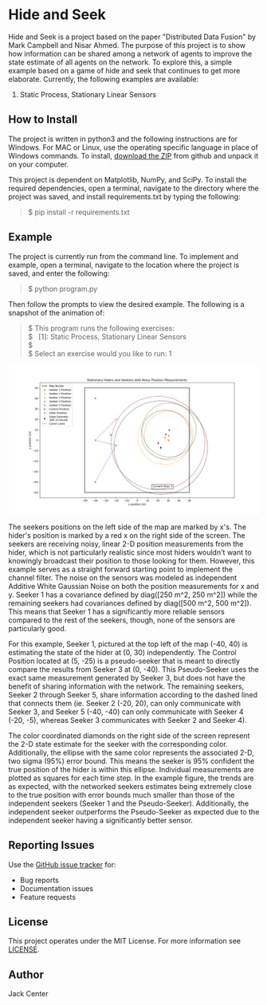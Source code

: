 # Hide and Seek
Hide and Seek is a project based on the paper "Distributed Data Fusion" by Mark Campbell and Nisar Ahmed. The purpose of
this project is to show how information can be shared among a network of agents to improve the state estimate of all 
agents on the network. To explore this, a simple example based on a game of hide and seek that continues to get more 
elaborate. Currently, the following examples are available:
1. Static Process, Stationary Linear Sensors

## How to Install
The project is written in python3 and the following instructions are for Windows. For MAC or Linux, use the operating 
specific language in place of Windows commands. To install, 
[download the ZIP](https://github.com/jackcenter/hide_and_seek/archive/master.zip) from github and unpack it on your 
computer.

This project is dependent on Matplotlib, NumPy, and SciPy. To install the required dependencies, open a terminal, 
navigate to the directory where the project was saved, and install requirements.txt by typing the following:

>$ pip install -r requirements.txt

## Example
The project is currently run from the command line. To implement and example, open a terminal, navigate to the location
where the project is saved, and enter the following:

>$ python program.py

Then follow the prompts to view the desired example. The following is a snapshot of the animation of:

>$ This program runs the following exercises: \
>$ &nbsp; [1]: Static Process, Stationary Linear Sensors \
>$ \
>$ Select an exercise would you like to run: 1 

![Example image](/images/Example2.png) 

The seekers positions on the left side of the map are marked by x's. The hider's position is marked by a red x on the
right side of the screen. The seekers are receiving noisy, linear 2-D position measurements from the hider, which is not
particularly realistic since most hiders wouldn't want to knowingly broadcast their position to those looking for them.
However, this example serves as a straight forward starting point to implement the channel filter. The noise on the 
sensors was modeled as independent Additive White Gaussian Noise on both the position measurements for x and y. Seeker 1
has a covariance defined by diag([250 m^2, 250 m^2]) while the remaining seekers had covariances defined by
diag([500 m^2, 500 m^2]). This means that Seeker 1 has a significantly more reliable sensors compared to the 
rest of the seekers, though, none of the sensors are particularly good. 

For this example, Seeker 1, pictured at the top left of the map (-40, 40) is estimating the state of the hider at 
(0, 30) independently. The Control Position located at (5, -25) is a pseudo-seeker that is meant to directly compare the
results from Seeker 3 at (0, -40). This Pseudo-Seeker uses the exact same measurement generated by Seeker 3, but does 
not have the benefit of sharing information with the network. The remaining seekers, Seeker 2 through Seeker 5, share 
information according to the dashed lined that connects them (ie. Seeker 2 (-20, 20), can only communicate with Seeker 
3, and Seeker 5 (-40, -40) can only communicate with Seeker 4 (-20, -5), whereas Seeker 3 communicates with Seeker 2 and
Seeker 4).

The color coordinated diamonds on the right side of the screen represent the 2-D state estimate for the seeker with the 
corresponding color. Additionally, the ellipse with the same color represents the associated 2-D, two sigma (95%) error
bound. This means the seeker is 95% confident the true position of the hider is within this ellipse. Individual 
measurements are plotted as squares for each time step. In the example figure, the trends are as expected, with the 
networked seekers estimates being extremely close to the true position with error bounds much smaller than those of the
independent seekers (Seeker 1 and the Pseudo-Seeker). Additionally, the independent seeker outperforms the Pseudo-Seeker
as expected due to the independent seeker having a significantly better sensor.

## Reporting Issues
Use the [GitHub issue tracker](https://github.com/jackcenter/hide_and_seek/issues) for:
* Bug reports
* Documentation issues
* Feature requests

## License
This project operates under the MIT License. For more information see 
[LICENSE](https://github.com/jackcenter/hide_and_seek/blob/master/LICENSE.txt).

## Author
Jack Center

